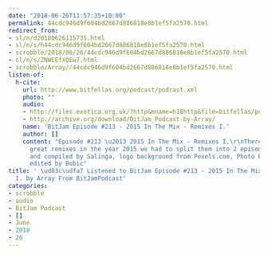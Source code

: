 ```yaml
---
date: "2018-06-26T11:57:35+10:00"
permalink: 44cdc946d9f604bd2667d886818e8b1ef5fa2570.html
redirect_from:
- sl/n/d20180626115735.html
- sl/n/s/h44cdc946d9f604bd2667d886818e8b1ef5fa2570.html
- scrobble/2018/06/26/44cdc946d9f604bd2667d886818e8b1ef5fa2570.html
- sl/n/s/ZNWEEfXQEw7.html
- scrobble/Array//44cdc946d9f604bd2667d886818e8b1ef5fa2570.html
listen-of:
  h-cite:
    url: http://www.bitfellas.org/podcast/podcast.xml
    photo: ""
    audio:
    - http://files.exotica.org.uk/?http&mname=h18http&file=bitfellas/podcast/bitjam_213.mp3
    - http://archive.org/download/BitJam_Podcast-by-Array/
    name: 'BitJam Episode #213 - 2015 In The Mix - Remixes I.'
    author: []
    content: "Episode #213 \u2013 2015 In The Mix - Remixes I.\r\nThere were so many
      great remixes in the year 2015 we had to split them into 2 episodes. Enjoy.\r\n\r\nMixed
      and compiled by Salinga, logo background from Pexels.com, Photo by Stephen Niemeier,
      edited by Bobic"
title: ' \ud83c\udfa7 Listened to BitJam Episode #213 - 2015 In The Mix - Remixes
  I. by Array From BitJamPodcast'
categories:
- scrobble
- audio
- BitJam Podcast
- []
- June
- 2018
- 26
---
```

